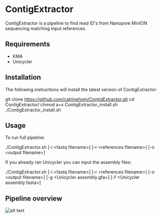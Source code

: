 # ContigExtractor

ContigExtractor is a pipeline to find read ID's from Nanopore MinION sequencing matching input references. 

## Requirements

- KMA
- Unicycler

## Installation

The following instructions will install the latest version of ContigExtractor:

git clone https://github.com/catrinehom/ContigExtractor.git
cd ContigExtractor/
chmod a+x ContigExtractor_install.sh
./ContigExtractor_install.sh

## Usage

To run full pipeline:

./ContigExtractor.sh [-i \<fastq filename\>] [-r \<references filename\>] [-o \<output filename\>]

If you already ran Unicycler you can input the assembly files:

./ContigExtractor.sh [-i \<fastq filename\>] [-r \<references filename\>] [-o \<output filename\>] [-g \<Unicycler assembly.gfa\>] [-f \<Unicycler assembly.fasta\>]

## Pipeline overview

![alt text](https://github.com/catrinehom/ContigIdentifyer/blob/master/SSI_pipeline_overview2.png)
